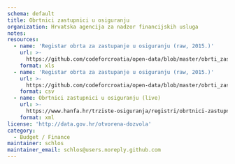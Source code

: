 ```yaml
---
schema: default
title: Obrtnici zastupnici u osiguranju
organization: Hrvatska agencija za nadzor financijskih usluga
notes:
resources:
  - name: 'Registar obrta za zastupanje u osiguranju (raw, 2015.)'
    url: >-
      https://github.com/codeforcroatia/open-data/blob/master/obrti_zastupanje_osiguranje/Registar%20obrta%20za%20zastupanje%20u%20osiguranju.xlsx
    format: xls
  - name: 'Registar obrta za zastupanje u osiguranju (raw, 2015.)'
    url: >-
      https://github.com/codeforcroatia/open-data/blob/master/obrti_zastupanje_osiguranje/Registar%20obrta%20za%20zastupanje%20u%20osiguranju.csv
    format: csv
  - name: Obrtnici zastupnici u osiguranju (live)
    url: >-
      https://www.hanfa.hr/trziste-osiguranja/registri/obrtnici-zastupnici-u-osiguranju/getxml
    format: xml
license: 'http://data.gov.hr/otvorena-dozvola'
category:
  - Budget / Finance
maintainer: schlos
maintainer_email: schlos@users.noreply.github.com
---
```

